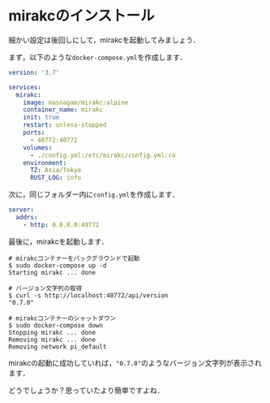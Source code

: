 # mirakcのインストール

細かい設定は後回しにして，mirakcを起動してみましょう．

まず，以下のような`docker-compose.yml`を作成します．

```yaml
version: '3.7'

services:
  mirakc:
    image: masnagam/mirakc:alpine
    container_name: mirakc
    init: true
    restart: unless-stopped
    ports:
      - 40772:40772
    volumes:
      - ./config.yml:/etc/mirakc/config.yml:ro
    environment:
      TZ: Asia/Tokyo
      RUST_LOG: info
```

次に，同じフォルダー内に`config.yml`を作成します．

```yaml
server:
  addrs:
    - http: 0.0.0.0:40772
```

最後に，mirakcを起動します．

```console
# mirakcコンテナーをバックグラウンドで起動
$ sudo docker-compose up -d
Starting mirakc ... done

# バージョン文字列の取得
$ curl -s http://localhost:40772/api/version
"0.7.0"

# mirakcコンテナーのシャットダウン
$ sudo docker-compose down
Stopping mirakc ... done
Removing mirakc ... done
Removing network pi_default
```

mirakcの起動に成功していれば，`"0.7.0"`のようなバージョン文字列が表示されます．

どうでしょうか？思っていたより簡単ですよね．
